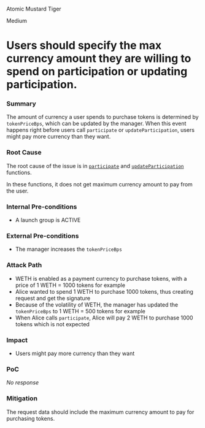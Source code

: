 Atomic Mustard Tiger

Medium

# Users should specify the max currency amount they are willing to spend on participation or updating participation.

### Summary

The amount of currency a user spends to purchase tokens is determined by `tokenPriceBps`, which can be updated by the manager.
When this event happens right before users call `participate` or `updateParticipation`, users might pay more currency than they want.

### Root Cause

The root cause of the issue is in [`participate`](https://github.com/sherlock-audit/2025-02-rova/blob/53fb6d71d253676bfbd00926e8f217f40c62d8c5/rova-contracts/src/Launch.sol#L265) and [`updateParticipation`](https://github.com/sherlock-audit/2025-02-rova/blob/53fb6d71d253676bfbd00926e8f217f40c62d8c5/rova-contracts/src/Launch.sol#L346) functions.

In these functions, it does not get maximum currency amount to pay from the user.

### Internal Pre-conditions

- A launch group is ACTIVE

### External Pre-conditions

- The manager increases the `tokenPriceBps`

### Attack Path

- WETH is enabled as a payment currency to purchase tokens, with a price of 1 WETH = 1000 tokens for example
- Alice wanted to spend 1 WETH to purchase 1000 tokens, thus creating request and get the signature
- Because of the volatility of WETH, the manager has updated the `tokenPriceBps` to 1 WETH = 500 tokens for example
- When Alice calls `participate`, Alice will pay 2 WETH to purchase 1000 tokens which is not expected

### Impact

- Users might pay more currency than they want

### PoC

_No response_

### Mitigation

The request data should include the maximum currency amount to pay for purchasing tokens.